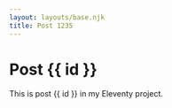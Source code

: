 ```yaml
---
layout: layouts/base.njk
title: Post 1235
---
```


# Post {{ id }}

This is post {{ id }} in my Eleventy project.

